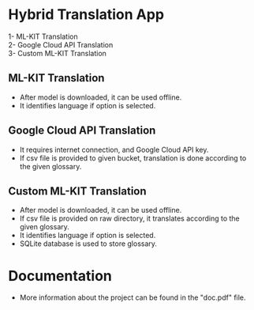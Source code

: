 # Hybrid Translation App
1- ML-KIT Translation  
2- Google Cloud API Translation  
3- Custom ML-KIT Translation  

## ML-KIT Translation
- After model is downloaded, it can be used offline.  
- It identifies language if option is selected.  

## Google Cloud API Translation
- It requires internet connection, and Google Cloud API key.  
- If csv file is provided to given bucket, translation is done according to the given glossary.  

## Custom ML-KIT Translation 
- After model is downloaded, it can be used offline.
- If csv file is provided on raw directory, it translates according to the given glossary.  
- It identifies language if option is selected.
- SQLite database is used to store glossary.  

  
    
  
# Documentation
- More information about the project can be found in the "doc.pdf" file.  